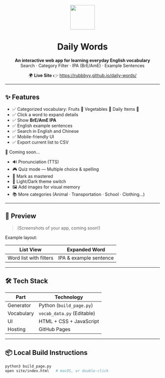 <div align="center">

<img src="https://emojicdn.elk.sh/📘" width="80"/>

# Daily Words

**An interactive web app for learning everyday English vocabulary**  
Search · Category Filter · IPA (BrE/AmE) · Example Sentences

🌍 **Live Site** 👉 https://rubbbyy.github.io/daily-words/

</div>

---

## ✨ Features

- ✅ Categorized vocabulary: Fruits 🍎 Vegetables 🥕 Daily Items 🧴
- ✅ Click a word to expand details
- ✅ Show **BrE/AmE IPA**
- ✅ English example sentences
- ✅ Search in English and Chinese
- ✅ Mobile-friendly UI
- ✅ Export current list to CSV

🚧 Coming soon…

- 🔊 Pronunciation (TTS)
- 🎮 Quiz mode — Multiple choice & spelling
- 🎯 Mark as mastered
- 🌙 Light/Dark theme switch
- 🖼️ Add images for visual memory
- 📚 More categories (Animal · Transportation · School · Clothing…)

---

## 📸 Preview

> (Screenshots of your app, coming soon!)

Example layout:

| List View | Expanded Word |
|----------|----------------|
| Word list with filters | IPA & example sentence |

---

## 🛠️ Tech Stack

| Part | Technology |
|------|------------|
| Generator | Python (`build_page.py`) |
| Vocabulary | `vocab_data.py` (Editable) |
| UI | HTML + CSS + JavaScript |
| Hosting | GitHub Pages |

---

## 📦 Local Build Instructions

```bash
python3 build_page.py
open site/index.html   # macOS, or double-click
